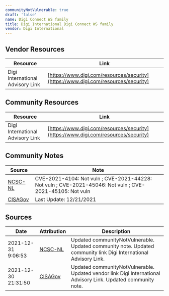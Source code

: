 ```yaml
---
communityNotVulnerable: true
draft: 'false'
name: Digi Connect WS family
title: Digi International Digi Connect WS family
vendor: Digi International
---
```


## Vendor Resources
| Resource | Link |
| --- | --- |
| Digi International Advisory Link | [https://www.digi.com/resources/security](https://www.digi.com/resources/security) |

## Community Resources
| Resource | Link |
| --- | --- |
| Digi International Advisory Link | [https://www.digi.com/resources/security](https://www.digi.com/resources/security) |

## Community Notes
| Source | Note |
| --- | --- |
| [NCSC-NL](https://github.com/NCSC-NL/log4shell/blob/main/software/README.md) | CVE-2021-4104: Not vuln ; CVE-2021-44228: Not vuln ; CVE-2021-45046: Not vuln ; CVE-2021-45105: Not vuln </ul> |
| [CISAGov](https://raw.githubusercontent.com/cisagov/log4j-affected-db/develop/README.md) | Last Update: 12/21/2021 |

## Sources
| Date | Attribution | Description |
| --- | --- | --- |
| 2021-12-31 9:06:53 | [NCSC-NL](https://github.com/NCSC-NL/log4shell/blob/main/software/README.md) | Updated communityNotVulnerable. Updated community note. Updated community link Digi International Advisory Link.  |
| 2021-12-30 21:31:50 | [CISAGov](https://raw.githubusercontent.com/cisagov/log4j-affected-db/develop/README.md) | Updated communityNotVulnerable. Updated vendor link Digi International Advisory Link. Updated community note.  |
